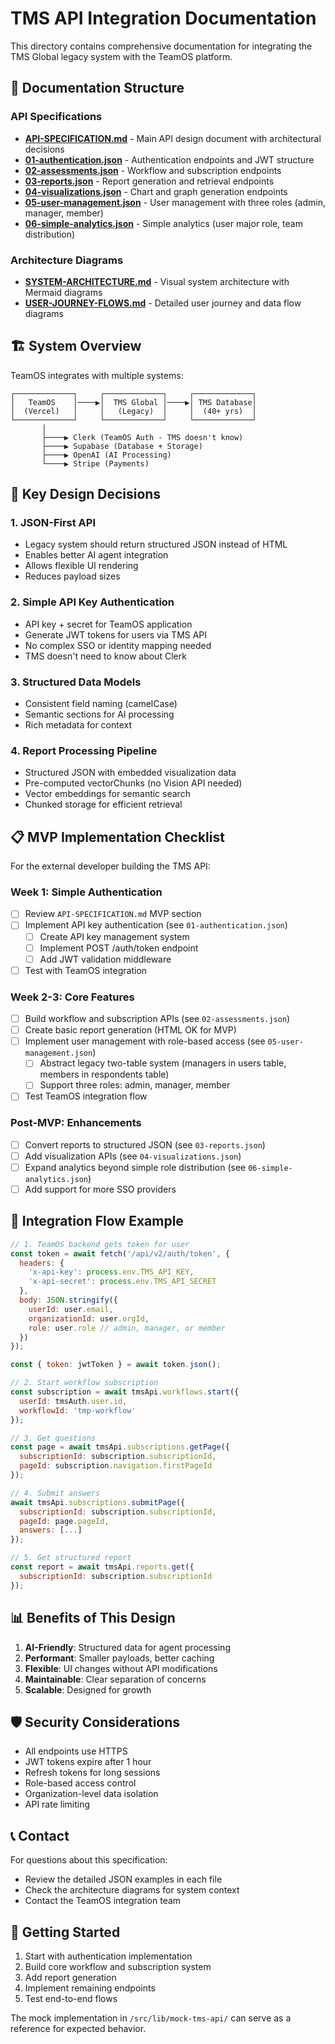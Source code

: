 # TMS API Integration Documentation

This directory contains comprehensive documentation for integrating the TMS Global legacy system with the TeamOS platform.

## 📁 Documentation Structure

### API Specifications
- **[API-SPECIFICATION.md](./API-SPECIFICATION.md)** - Main API design document with architectural decisions
- **[01-authentication.json](./01-authentication.json)** - Authentication endpoints and JWT structure
- **[02-assessments.json](./02-assessments.json)** - Workflow and subscription endpoints
- **[03-reports.json](./03-reports.json)** - Report generation and retrieval endpoints
- **[04-visualizations.json](./04-visualizations.json)** - Chart and graph generation endpoints
- **[05-user-management.json](./05-user-management.json)** - User management with three roles (admin, manager, member)
- **[06-simple-analytics.json](./06-simple-analytics.json)** - Simple analytics (user major role, team distribution)

### Architecture Diagrams
- **[SYSTEM-ARCHITECTURE.md](./SYSTEM-ARCHITECTURE.md)** - Visual system architecture with Mermaid diagrams
- **[USER-JOURNEY-FLOWS.md](./USER-JOURNEY-FLOWS.md)** - Detailed user journey and data flow diagrams

## 🏗️ System Overview

TeamOS integrates with multiple systems:

```
┌─────────────┐     ┌─────────────┐     ┌─────────────┐
│   TeamOS    │────▶│  TMS Global │────▶│ TMS Database│
│  (Vercel)   │     │   (Legacy)  │     │  (40+ yrs)  │
└─────────────┘     └─────────────┘     └─────────────┘
       │                                         
       ├────▶ Clerk (TeamOS Auth - TMS doesn't know)
       ├────▶ Supabase (Database + Storage)     
       ├────▶ OpenAI (AI Processing)            
       └────▶ Stripe (Payments)                 
```

## 🔑 Key Design Decisions

### 1. **JSON-First API**
- Legacy system should return structured JSON instead of HTML
- Enables better AI agent integration
- Allows flexible UI rendering
- Reduces payload sizes

### 2. **Simple API Key Authentication**
- API key + secret for TeamOS application
- Generate JWT tokens for users via TMS API
- No complex SSO or identity mapping needed
- TMS doesn't need to know about Clerk

### 3. **Structured Data Models**
- Consistent field naming (camelCase)
- Semantic sections for AI processing
- Rich metadata for context

### 4. **Report Processing Pipeline**
- Structured JSON with embedded visualization data
- Pre-computed vectorChunks (no Vision API needed)
- Vector embeddings for semantic search
- Chunked storage for efficient retrieval

## 📋 MVP Implementation Checklist

For the external developer building the TMS API:

### Week 1: Simple Authentication
- [ ] Review `API-SPECIFICATION.md` MVP section
- [ ] Implement API key authentication (see `01-authentication.json`)
  - [ ] Create API key management system
  - [ ] Implement POST /auth/token endpoint
  - [ ] Add JWT validation middleware
- [ ] Test with TeamOS integration

### Week 2-3: Core Features
- [ ] Build workflow and subscription APIs (see `02-assessments.json`)
- [ ] Create basic report generation (HTML OK for MVP)
- [ ] Implement user management with role-based access (see `05-user-management.json`)
  - [ ] Abstract legacy two-table system (managers in users table, members in respondents table)
  - [ ] Support three roles: admin, manager, member
- [ ] Test TeamOS integration flow

### Post-MVP: Enhancements
- [ ] Convert reports to structured JSON (see `03-reports.json`)
- [ ] Add visualization APIs (see `04-visualizations.json`)
- [ ] Expand analytics beyond simple role distribution (see `06-simple-analytics.json`)
- [ ] Add support for more SSO providers

## 🔄 Integration Flow Example

```javascript
// 1. TeamOS backend gets token for user
const token = await fetch('/api/v2/auth/token', {
  headers: {
    'x-api-key': process.env.TMS_API_KEY,
    'x-api-secret': process.env.TMS_API_SECRET
  },
  body: JSON.stringify({
    userId: user.email,
    organizationId: user.orgId,
    role: user.role // admin, manager, or member
  })
});

const { token: jwtToken } = await token.json();

// 2. Start workflow subscription
const subscription = await tmsApi.workflows.start({
  userId: tmsAuth.user.id,
  workflowId: 'tmp-workflow'
});

// 3. Get questions
const page = await tmsApi.subscriptions.getPage({
  subscriptionId: subscription.subscriptionId,
  pageId: subscription.navigation.firstPageId
});

// 4. Submit answers
await tmsApi.subscriptions.submitPage({
  subscriptionId: subscription.subscriptionId,
  pageId: page.pageId,
  answers: [...]
});

// 5. Get structured report
const report = await tmsApi.reports.get({
  subscriptionId: subscription.subscriptionId
});
```

## 📊 Benefits of This Design

1. **AI-Friendly**: Structured data for agent processing
2. **Performant**: Smaller payloads, better caching
3. **Flexible**: UI changes without API modifications
4. **Maintainable**: Clear separation of concerns
5. **Scalable**: Designed for growth

## 🛡️ Security Considerations

- All endpoints use HTTPS
- JWT tokens expire after 1 hour
- Refresh tokens for long sessions
- Role-based access control
- Organization-level data isolation
- API rate limiting

## 📞 Contact

For questions about this specification:
- Review the detailed JSON examples in each file
- Check the architecture diagrams for system context
- Contact the TeamOS integration team

## 🚀 Getting Started

1. Start with authentication implementation
2. Build core workflow and subscription system
3. Add report generation
4. Implement remaining endpoints
5. Test end-to-end flows

The mock implementation in `/src/lib/mock-tms-api/` can serve as a reference for expected behavior.